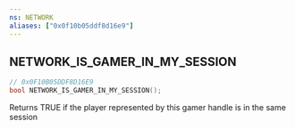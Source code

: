 ```yaml
---
ns: NETWORK
aliases: ["0x0f10b05ddf8d16e9"]
---
```

## NETWORK_IS_GAMER_IN_MY_SESSION

```c
// 0x0F10B05DDF8D16E9
bool NETWORK_IS_GAMER_IN_MY_SESSION();
```

Returns TRUE if the player represented by this gamer handle is in the same session

